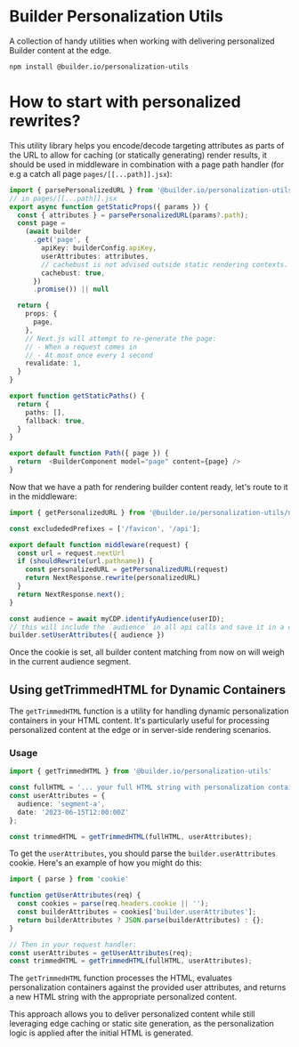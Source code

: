 # Builder Personalization Utils

A collection of handy utilities when working with delivering personalized Builder content at the edge.

```
npm install @builder.io/personalization-utils
```

# How to start with personalized rewrites? 

 This utility library helps you encode/decode targeting attributes as parts of the URL to allow for caching (or statically generating) render results, it should be used in middleware in combination with a page path handler (for e.g a catch all page `pages/[[...path]].jsx`):

```ts
import { parsePersonalizedURL } from '@builder.io/personalization-utils/next'
// in pages/[[...path]].jsx
export async function getStaticProps({ params }) {
  const { attributes } = parsePersonalizedURL(params?.path);
  const page =
    (await builder
      .get('page', {
        apiKey: builderConfig.apiKey,
        userAttributes: attributes,
        // cachebust is not advised outside static rendering contexts.
        cachebust: true,
      })
      .promise()) || null

  return {
    props: {
      page,
    },
    // Next.js will attempt to re-generate the page:
    // - When a request comes in
    // - At most once every 1 second
    revalidate: 1,
  }
}

export function getStaticPaths() {
  return {
    paths: [],
    fallback: true,
  }
}

export default function Path({ page }) {
  return  <BuilderComponent model="page" content={page} />
}
```

Now that we have a path for rendering builder content ready, let's route to it in the middleware:
```ts
import { getPersonalizedURL } from '@builder.io/personalization-utils/next'

const excludededPrefixes = ['/favicon', '/api'];

export default function middleware(request) {
  const url = request.nextUrl
  if (shouldRewrite(url.pathname)) {
    const personalizedURL = getPersonalizedURL(request)
    return NextResponse.rewrite(personalizedURL)
  }
  return NextResponse.next();
}

```

```typescript
const audience = await myCDP.identifyAudience(userID);
// this will include the `audience` in all api calls and save it in a cookie `builder.userAttributes`
builder.setUserAttributes({ audience })
```

Once the cookie is set, all builder content matching from now on will weigh in the current audience segment.

## Using getTrimmedHTML for Dynamic Containers

The `getTrimmedHTML` function is a utility for handling dynamic personalization containers in your HTML content. It's particularly useful for processing personalized content at the edge or in server-side rendering scenarios.

### Usage

```typescript
import { getTrimmedHTML } from '@builder.io/personalization-utils'

const fullHTML = '... your full HTML string with personalization containers ...';
const userAttributes = {
  audience: 'segment-a',
  date: '2023-06-15T12:00:00Z'
};

const trimmedHTML = getTrimmedHTML(fullHTML, userAttributes);
```

To get the `userAttributes`, you should parse the `builder.userAttributes` cookie. Here's an example of how you might do this:

```typescript
import { parse } from 'cookie'

function getUserAttributes(req) {
  const cookies = parse(req.headers.cookie || '');
  const builderAttributes = cookies['builder.userAttributes'];
  return builderAttributes ? JSON.parse(builderAttributes) : {};
}

// Then in your request handler:
const userAttributes = getUserAttributes(req);
const trimmedHTML = getTrimmedHTML(fullHTML, userAttributes);
```

The `getTrimmedHTML` function processes the HTML, evaluates personalization containers against the provided user attributes, and returns a new HTML string with the appropriate personalized content.

This approach allows you to deliver personalized content while still leveraging edge caching or static site generation, as the personalization logic is applied after the initial HTML is generated.
